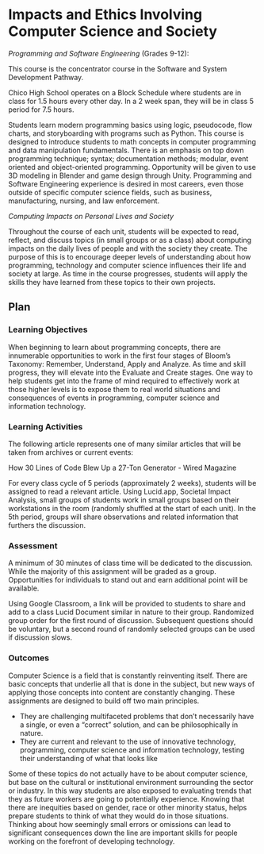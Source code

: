 # Impacts and Ethics Involving Computer Science and Society

*Programming and Software Engineering* (Grades 9-12):

This course is the concentrator course in the Software and System Development Pathway.  

Chico High School operates on a Block Schedule where students are in class for 1.5 hours every other day.  In a 2 week span, they will be in class 5 period for 7.5 hours.

Students learn modern programming basics using logic, pseudocode, flow charts, and storyboarding with programs such as Python. This course is designed to introduce students to math concepts in computer programming and data manipulation fundamentals. There is an emphasis on top down programming technique; syntax; documentation methods; modular, event oriented and object-oriented programming. Opportunity will be given to use 3D modeling in Blender and game design through Unity. Programming and Software Engineering experience is desired in most careers, even those outside of specific computer science fields, such as business, manufacturing, nursing, and law enforcement.
 
*Computing Impacts on Personal Lives and Society*

Throughout the course of each unit, students will be expected to read, reflect, and discuss topics (in small groups or as a class) about computing impacts on the daily lives of people and with the society they create.  The purpose of this is to encourage deeper levels of understanding about how programming, technology and computer science influences their life and society at large. As time in the course progresses, students will apply the skills they have learned from these topics to their own projects.


## Plan

### Learning Objectives

When beginning to learn about programming concepts, there are innumerable opportunities to work in the first four stages of Bloom’s Taxonomy: Remember, Understand, Apply and Analyze. As time and skill progress, they will elevate into the Evaluate and Create stages. One way to help students get into the frame of mind required to effectively work at those higher levels is to expose them to real world situations and consequences of events in programming, computer science and information technology.

### Learning Activities

The following article represents one of many similar articles that will be taken from archives or current events:

How 30 Lines of Code Blew Up a 27-Ton Generator - Wired Magazine

For every class cycle of 5 periods (approximately 2 weeks), students will be assigned to read a relevant article.  Using Lucid.app, Societal Impact Analysis, small groups of students work in small groups based on their workstations in the room (randomly shuffled at the start of each unit). In the 5th period, groups will share observations and related information that furthers the discussion.  


### Assessment

A minimum of 30 minutes of class time will be dedicated to the discussion. While the majority of this assignment will be graded as a group. Opportunities for individuals to stand out and earn additional point will be available.  

Using Google Classroom, a link will be provided to students to share and add to a class Lucid Document similar in nature to their group. Randomized group order for the first round of discussion. Subsequent questions should be voluntary, but a second round of randomly selected groups can be used if discussion slows.


### Outcomes

Computer Science is a field that is constantly reinventing itself.  There are basic concepts that underlie all that is done in the subject, but new ways of applying those concepts into content are constantly changing.  These assignments are designed to build off two main principles.
 
- They are challenging multifaceted problems that don’t necessarily have a single,  or even a “correct” solution, and can be philosophically in nature.
- They are current and relevant to the use of innovative technology, programming, computer science and information technology, testing their understanding of what that looks like
 
Some of these topics do not actually have to be about computer science, but base on the cultural or institutional environment surrounding the sector or industry. In this way students are also exposed to evaluating trends that they as future workers are going to potentially experience. Knowing that there are inequities based on gender, race or other minority status, helps prepare students to think of what they would do in those situations. Thinking about how seemingly small errors or omissions can lead to significant consequences down the line are important skills for people working on the forefront of developing technology.

